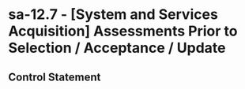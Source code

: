 # sa-12.7 - \[System and Services Acquisition\] Assessments Prior to Selection / Acceptance / Update

## Control Statement
